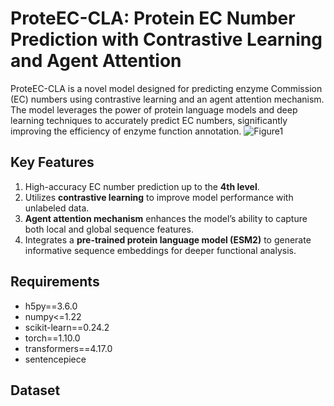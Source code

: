 # ProteEC-CLA: Protein EC Number Prediction with Contrastive Learning and Agent Attention
ProteEC-CLA is a novel model designed for predicting enzyme Commission (EC) numbers using contrastive learning and an agent attention mechanism. The model leverages the power of protein language models and deep learning techniques to accurately predict EC numbers, significantly improving the efficiency of enzyme function annotation.
![Figure1](https://github.com/user-attachments/assets/731a950a-8d5b-49ba-97c3-41c62e8ed23e)
## Key Features
1. High-accuracy EC number prediction up to the **4th level**.  
2. Utilizes **contrastive learning** to improve model performance with unlabeled data.  
3. **Agent attention mechanism** enhances the model’s ability to capture both local and global sequence features.  
4. Integrates a **pre-trained protein language model (ESM2)** to generate informative sequence embeddings for deeper functional analysis.
## Requirements
* h5py==3.6.0  
* numpy<=1.22  
* scikit-learn==0.24.2  
* torch==1.10.0  
* transformers==4.17.0  
* sentencepiece  
## Dataset
